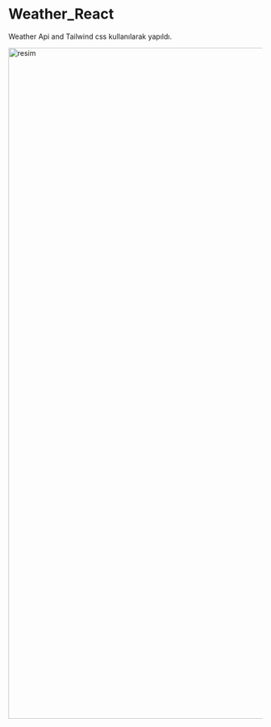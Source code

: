 # Weather_React
Weather Api and Tailwind css kullanılarak yapıldı.

<img width="1329" alt="resim" src="https://user-images.githubusercontent.com/110667034/189875085-8e64e607-7690-4c5b-b4d9-3922c7b854a6.png">

